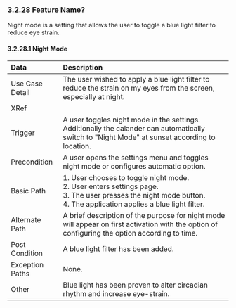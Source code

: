 ### 3.2.28 Feature Name?

Night mode is a setting that allows the user to toggle a blue light filter to reduce eye strain. 

#### 3.2.28.1 Night Mode

| Data          | Description |
|:--------------| :--------------|
|Use Case Detail| The user wished to apply a blue light filter to reduce the strain on my eyes from the screen, especially at night.|
|XRef           | |
|Trigger        | A user toggles night mode in the settings. Additionally the calander can automatically switch to "Night Mode" at sunset according to location.|
|Precondition   | A user opens the settings menu and toggles night mode or configures automatic option.|
|Basic Path     | 1. User chooses to toggle night mode. <br> 2. User enters settings page. <br> 3. The user presses the night mode button. <br> 4. The application applies a blue light filter.|
|Alternate Path | A brief description of the purpose for night mode will appear on first activation with the option of configuring the option according to time. |
|Post Condition | A blue light filter has been added.|
|Exception Paths| None.|
|Other          | Blue light has been proven to alter circadian rhythm and increase eye-strain. |

